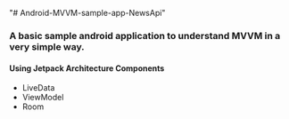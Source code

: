 "# Android-MVVM-sample-app-NewsApi" 

### A basic sample android application to understand MVVM in a very simple way.

#### Using Jetpack Architecture Components
* LiveData
* ViewModel
* Room



